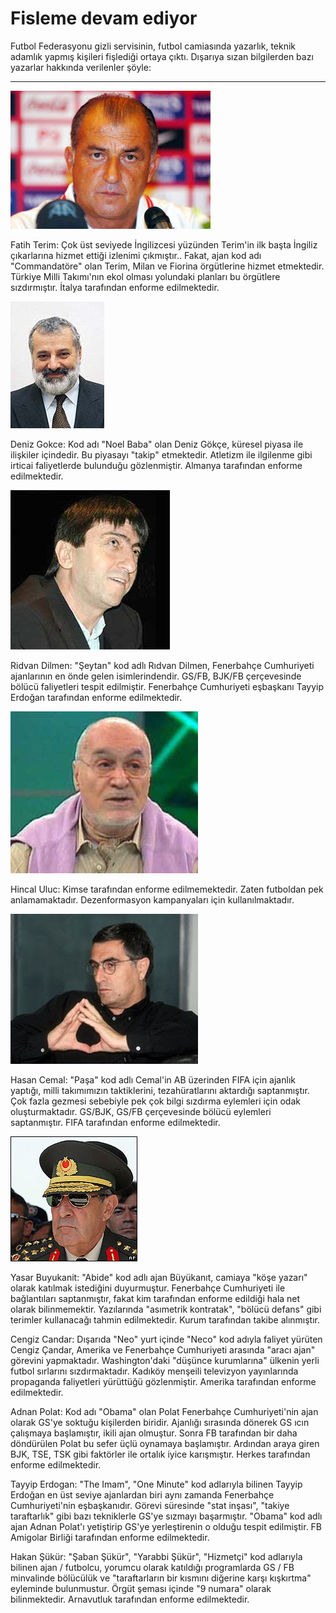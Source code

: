 # Fisleme devam ediyor

Futbol Federasyonu gizli servisinin, futbol camiasında yazarlık, teknik adamlık yapmış kişileri fişlediği ortaya çıktı. Dışarıya sızan bilgilerden bazı yazarlar hakkında verilenler şöyle:

---

![](fatihterim2.jpg)

Fatih Terim: Çok üst seviyede İngilizcesi yüzünden Terim'in ilk başta İngiliz çıkarlarına hizmet ettiği izlenimi çıkmıştır.. Fakat, ajan kod adı "Commandatöre" olan Terim, Milan ve Fiorina örgütlerine hizmet etmektedir. Türkiye Milli Takımı'nın ekol olması yolundaki planları bu örgütlere sızdırmıştır. İtalya tarafından enforme edilmektedir.

![](00039468.jpg)

Deniz Gokce: Kod adı "Noel Baba" olan Deniz Gökçe, küresel piyasa ile ilişkiler içindedir. Bu piyasayı "takip" etmektedir. Atletizm ile ilgilenme gibi irticai faliyetlerde bulunduğu gözlenmiştir. Almanya tarafından enforme edilmektedir.

![](06.12.2006_ridvan_dilmen.jpg)

Ridvan Dilmen: "Şeytan" kod adlı Rıdvan Dilmen, Fenerbahçe Cumhuriyeti ajanlarının en önde gelen isimlerindendir. GS/FB, BJK/FB çerçevesinde bölücü faliyetleri tespit edilmiştir. Fenerbahçe Cumhuriyeti eşbaşkanı Tayyip Erdoğan tarafından enforme edilmektedir.

![](hincalBuluc.jpg)

Hincal Uluc: Kimse tarafından enforme edilmemektedir. Zaten futboldan pek anlamamaktadır. Dezenformasyon kampanyaları için kullanılmaktadır.

![](hasancemalllll2df049d92df049daby.jpg)

Hasan Cemal: "Paşa" kod adlı Cemal'in AB üzerinden FIFA için ajanlık yaptığı, milli takımımızın taktiklerini, tezahüratlarını aktardığı saptanmıştır. Çok fazla gezmesi sebebiyle pek çok bilgi sızdırma eylemleri için odak oluşturmaktadır. GS/BJK, GS/FB çerçevesinde bölücü eylemleri saptanmıştır. FIFA tarafından enforme edilmektedir.

![](buyukanit.jpg)

Yasar Buyukanit: "Abide" kod adlı ajan Büyükanıt, camiaya "köşe yazarı" olarak katılmak istediğini duyurmuştur. Fenerbahçe Cumhuriyeti ile bağlantıları saptanmıştır, fakat kim tarafından enforme edildiği hala net olarak bilinmemektir. Yazılarında "asımetrik kontratak", "bölücü defans" gibi terimler kullanacağı tahmin edilmektedir. Kurum tarafından takibe alınmıştır.

Cengiz Candar: Dışarıda "Neo" yurt içinde "Neco" kod adıyla faliyet yürüten Cengiz Çandar, Amerika ve Fenerbahçe Cumhuriyeti arasında "aracı ajan" görevini yapmaktadır. Washington'daki "düşünce kurumlarına" ülkenin yerli futbol sırlarını sızdırmaktadır. Kadıköy menşeili televizyon yayınlarında propaganda faliyetleri yürüttüğü gözlenmiştir. Amerika tarafından enforme edilmektedir.

Adnan Polat: Kod adı "Obama" olan Polat Fenerbahçe Cumhuriyeti'nin ajan olarak GS'ye soktuğu kişilerden biridir. Ajanlığı sırasında dönerek GS ıcın çalışmaya başlamıştır, ikili ajan olmuştur. Sonra FB tarafından bir daha döndürülen Polat bu sefer üçlü oynamaya başlamıştır. Ardından araya giren BJK, TSE, TSK gibi faktörler ile ortalık iyice karışmıştır. Herkes tarafından enforme edilmektedir.

Tayyip Erdogan: "The Imam", "One Minute" kod adlarıyla bilinen Tayyip Erdoğan en üst seviye ajanlardan biri aynı zamanda Fenerbahçe Cumhuriyeti'nin eşbaşkanıdır. Görevi süresinde "stat inşası", "takiye taraftarlık" gibi bazı tekniklerle GS'ye sızmayı başarmıştır. "Obama" kod adlı ajan Adnan Polat'ı yetiştirip GS'ye yerleştirenin o olduğu tespit edilmiştir. FB Amigolar Birliği tarafından enforme edilmektedir.

Hakan Şükür: "Şaban Şükür", "Yarabbi Şükür", "Hizmetçi" kod adlarıyla bilinen ajan / futbolcu, yorumcu olarak katıldığı programlarda GS / FB minvalinde bölücülük ve "taraftarların bir kısmını diğerine karşı kışkırtma" eyleminde bulunmustur. Örgüt şeması içinde "9 numara" olarak bilinmektedir. Arnavutluk tarafından enforme edilmektedir.







